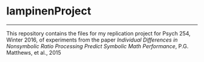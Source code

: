 # lampinenProject
----------------

This repository contains the files for my replication project for Psych 254, Winter 2016, of experiments from the paper *Individual Differences in Nonsymbolic Ratio Processing Predict Symbolic Math Performance*, P.G. Matthews, et al., 2015


